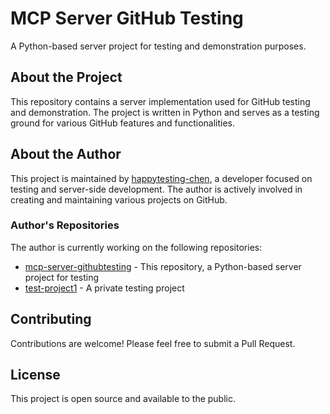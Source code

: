 # MCP Server GitHub Testing

A Python-based server project for testing and demonstration purposes.

## About the Project

This repository contains a server implementation used for GitHub testing and demonstration. The project is written in Python and serves as a testing ground for various GitHub features and functionalities.

## About the Author

This project is maintained by [happytesting-chen](https://github.com/happytesting-chen), a developer focused on testing and server-side development. The author is actively involved in creating and maintaining various projects on GitHub.

### Author's Repositories

The author is currently working on the following repositories:

* [mcp-server-githubtesting](https://github.com/happytesting-chen/mcp-server-githubtesting) - This repository, a Python-based server project for testing
* [test-project1](https://github.com/happytesting-chen/test-project1) - A private testing project

## Contributing

Contributions are welcome! Please feel free to submit a Pull Request.

## License

This project is open source and available to the public.